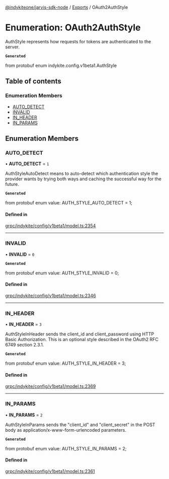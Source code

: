 [@indykiteone/jarvis-sdk-node](../README.md) / [Exports](../modules.md) / OAuth2AuthStyle

# Enumeration: OAuth2AuthStyle

AuthStyle represents how requests for tokens are authenticated
to the server.

**`Generated`**

from protobuf enum indykite.config.v1beta1.AuthStyle

## Table of contents

### Enumeration Members

- [AUTO\_DETECT](OAuth2AuthStyle.md#auto_detect)
- [INVALID](OAuth2AuthStyle.md#invalid)
- [IN\_HEADER](OAuth2AuthStyle.md#in_header)
- [IN\_PARAMS](OAuth2AuthStyle.md#in_params)

## Enumeration Members

### AUTO\_DETECT

• **AUTO\_DETECT** = ``1``

AuthStyleAutoDetect means to auto-detect which authentication
style the provider wants by trying both ways and caching
the successful way for the future.

**`Generated`**

from protobuf enum value: AUTH_STYLE_AUTO_DETECT = 1;

#### Defined in

[grpc/indykite/config/v1beta1/model.ts:2354](https://github.com/indykite/jarvis-sdk-node/blob/438b790/jarvis_sdk_node/src/grpc/indykite/config/v1beta1/model.ts#L2354)

___

### INVALID

• **INVALID** = ``0``

**`Generated`**

from protobuf enum value: AUTH_STYLE_INVALID = 0;

#### Defined in

[grpc/indykite/config/v1beta1/model.ts:2346](https://github.com/indykite/jarvis-sdk-node/blob/438b790/jarvis_sdk_node/src/grpc/indykite/config/v1beta1/model.ts#L2346)

___

### IN\_HEADER

• **IN\_HEADER** = ``3``

AuthStyleInHeader sends the client_id and client_password
using HTTP Basic Authorization. This is an optional style
described in the OAuth2 RFC 6749 section 2.3.1.

**`Generated`**

from protobuf enum value: AUTH_STYLE_IN_HEADER = 3;

#### Defined in

[grpc/indykite/config/v1beta1/model.ts:2369](https://github.com/indykite/jarvis-sdk-node/blob/438b790/jarvis_sdk_node/src/grpc/indykite/config/v1beta1/model.ts#L2369)

___

### IN\_PARAMS

• **IN\_PARAMS** = ``2``

AuthStyleInParams sends the "client_id" and "client_secret"
in the POST body as application/x-www-form-urlencoded parameters.

**`Generated`**

from protobuf enum value: AUTH_STYLE_IN_PARAMS = 2;

#### Defined in

[grpc/indykite/config/v1beta1/model.ts:2361](https://github.com/indykite/jarvis-sdk-node/blob/438b790/jarvis_sdk_node/src/grpc/indykite/config/v1beta1/model.ts#L2361)
